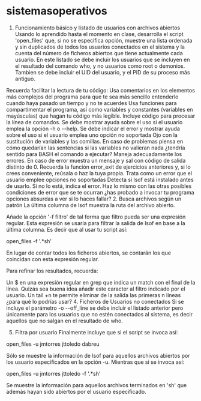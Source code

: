# sistemasoperativos
1. Funcionamiento básico y listado de usuarios con archivos abiertos
Usando lo aprendido hasta el momento en clase, desarrolla el script 'open_files' que, si no se especifica opción, muestre una lista ordenada y sin duplicados de todos los usuarios conectados en el sistema y la cuenta del número de ficheros abiertos que tiene actualmente cada usuario.  En este listado se debe incluir los usuarios que se incluyen en el resultado del comando who, y no usuarios como root o demonios. Tambien se debe incluir el UID del usuario, y el PID de su proceso más antiguo.

Recuerda facilitar la lectura de tu código:
Usa comentarios en los elementos más complejos del programa para que te sea más sencillo entenderlo cuando haya pasado un tiempo y no te acuerdes
Usa funciones para compartimentar el programa, así como variables y constantes (variables en mayúsculas) que hagan tu código más legible.
Incluye código para procesar la línea de comandos.
Se debe mostrar ayuda sobre el uso si el usuario emplea la opción -h o --help.
Se debe indicar el error y mostrar ayuda sobre el uso si el usuario emplea uno opción no soportada
Ojo con la sustitución de variables y las comillas. En caso de problemas piensa en cómo quedarían las sentencias si las variables no valieran nada ¿tendría sentido para BASH el comando a ejecutar?
Maneja adecuadamente los errores.
En caso de error muestra un mensaje y sal con código de salida distinto de 0. Recuerda la función error_exit de ejercicios anteriores y, si lo crees conveniente, reúsala o haz la tuya propia.
Trata como un error que el usuario emplee opciones no soportadas
Detecta si lsof está instalado antes de usarlo. Si no lo está, indica el error.
Haz lo mismo con las otras posibles condiciones de error que se te ocurran ¿has probado a invocar tu programa opciones absurdas a ver si lo haces fallar?
2. Busca archivos según un patrón
La última columna de lsof muestra la ruta del archivo abierto.

Añade la opción '-f filtro' de tal forma que filtro pueda ser una expresión regular. Esta expresión se usaría para filtrar la salida de lsof en base a la última columna. Es decir que al usar tu script así:

open_files -f '.*sh'

En lugar de contar todos los ficheros abiertos, se contarán los que coincidan con esta expresión regular.

Para refinar los resultados, recuerda:

Un $ en una expresión regular en grep que indica un match con el final de la línea. Quizás sea buena idea añadir este caracter al filtro indicado por el usuario.
Un tail +n te permite eliminar de la salida las primeras n líneas ¿para qué lo podrías usar?
4. Ficheros de Usuarios no conectados
Si se incluye el parámetro -o --off_line se debe incluir el listado anterior pero únicamente para los usuarios que no estén conectados al sistema, es decir aquellos que no salgan en el resultado de who.

5. Filtra por usuario
Finalmente incluye que si el script se invoca así:

open_files -u jmtorres jttoledo dabreu

Sólo se muestre la información de lsof para aquellos archivos abiertos por los usuario especificados en la opción -u. Mientras que si se invoca así:

open_files -u jmtorres jttoledo -f '.*sh'

Se muestre la información para aquellos archivos terminados en 'sh' que además hayan sido abiertos por el usuario especificado.
